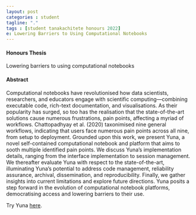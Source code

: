 ```yaml
---
layout: post
categories : student
tagline: "."
tags : [student tanakachitete honours 2022]
e: Lowering Barriers to Using Computational Notebooks
---
```


#### Honours Thesis

Lowering barriers to using computational notebooks


#### Abstract

Computational notebooks have revolutionised how data scientists, researchers, and educators engage with scientific computing—combining executable code, rich-text documentation, and visualisations. As their popularity has surged, so too has the realisation that the state-of-the-art solutions cause numerous frustrations, pain points, affecting a myriad of workflows. Chattopadhyay et al. (2020) taxonimised nine general workflows, indicating that users face numerous pain points across all nine, from setup to deployment. Grounded upon this work, we present Yuna, a novel self-contained computational notebook and platform that aims to sooth multiple identified pain points. We discuss Yuna’s implementation details, ranging from the interface implementation to session management. We thereafter evaluate Yuna with respect to the state-of-the-art, illuminating Yuna’s potential to address code management, reliability assurance, archival, dissemination, and reproducibility. Finally, we gather insights into current limitations and explore future directions. Yuna posits a step forward in the evolution of computational notebook platforms, democratising access and lowering barriers to their use.

Try Yuna [here](http://rahul.gopinath.org/notebook.html).

